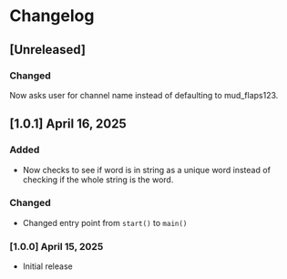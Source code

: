 # Changelog

## [Unreleased]

### Changed

Now asks user for channel name instead of defaulting to mud_flaps123.

## [1.0.1] April 16, 2025

### Added

- Now checks to see if word is in string as a unique word instead of checking if the whole string is the word.

### Changed

- Changed entry point from `start()` to `main()`

### [1.0.0] April 15, 2025

- Initial release
